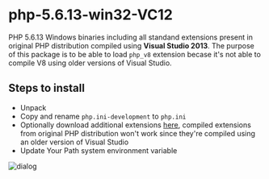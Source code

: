 # php-5.6.13-win32-VC12
PHP 5.6.13 Windows binaries including all standand extensions present in original PHP distribution compiled using **Visual Studio 2013**. The purpose of this package is to be able to load `php_v8` extension becase it's not able to compile V8 using older versions of Visual Studio.

## Steps to install
* Unpack
* Copy and rename `php.ini-development` to `php.ini`
* Optionally download additional extensions [here](https://github.com/maryo/php-5.5-windows-extensions), compiled extensions from original PHP distribution won't work since they're compiled using an older version of Visual Studio
* Update Your Path system environment variable

![dialog](http://static.xpertdeveloper.com/uploads/2011/09/environment_variable_2.jpg)
